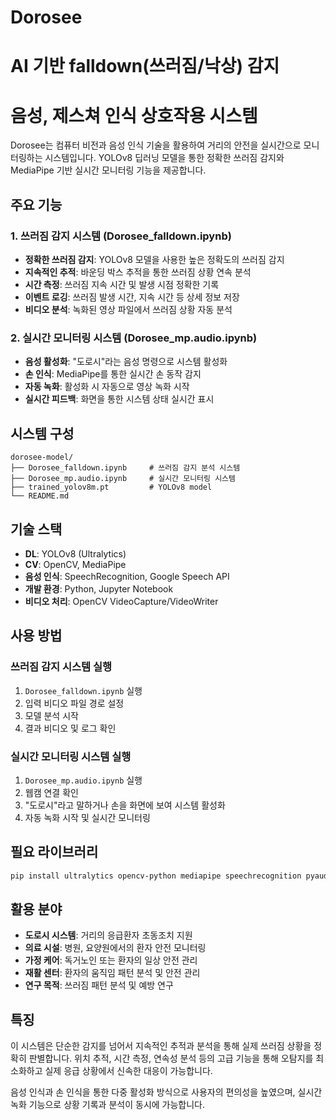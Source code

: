 # Dorosee
# AI 기반 falldown(쓰러짐/낙상) 감지
# 음성, 제스쳐 인식 상호작용 시스템

Dorosee는 컴퓨터 비전과 음성 인식 기술을 활용하여 거리의 안전을 실시간으로 모니터링하는 시스템입니다. YOLOv8 딥러닝 모델을 통한 정확한 쓰러짐 감지와 MediaPipe 기반 실시간 모니터링 기능을 제공합니다.

## 주요 기능

### 1. 쓰러짐 감지 시스템 (Dorosee_falldown.ipynb)
- **정확한 쓰러짐 감지**: YOLOv8 모델을 사용한 높은 정확도의 쓰러짐 감지
- **지속적인 추적**: 바운딩 박스 추적을 통한 쓰러짐 상황 연속 분석  
- **시간 측정**: 쓰러짐 지속 시간 및 발생 시점 정확한 기록
- **이벤트 로깅**: 쓰러짐 발생 시간, 지속 시간 등 상세 정보 저장
- **비디오 분석**: 녹화된 영상 파일에서 쓰러짐 상황 자동 분석

### 2. 실시간 모니터링 시스템 (Dorosee_mp.audio.ipynb)
- **음성 활성화**: "도로시"라는 음성 명령으로 시스템 활성화
- **손 인식**: MediaPipe를 통한 실시간 손 동작 감지
- **자동 녹화**: 활성화 시 자동으로 영상 녹화 시작
- **실시간 피드백**: 화면을 통한 시스템 상태 실시간 표시

## 시스템 구성

```
dorosee-model/
├── Dorosee_falldown.ipynb     # 쓰러짐 감지 분석 시스템
├── Dorosee_mp.audio.ipynb     # 실시간 모니터링 시스템  
├── trained_yolov8m.pt         # YOLOv8 model
└── README.md         
```

## 기술 스택

- **DL**: YOLOv8 (Ultralytics)
- **CV**: OpenCV, MediaPipe
- **음성 인식**: SpeechRecognition, Google Speech API
- **개발 환경**: Python, Jupyter Notebook
- **비디오 처리**: OpenCV VideoCapture/VideoWriter

## 사용 방법

### 쓰러짐 감지 시스템 실행
1. `Dorosee_falldown.ipynb` 실행
2. 입력 비디오 파일 경로 설정
3. 모델 분석 시작
4. 결과 비디오 및 로그 확인

### 실시간 모니터링 시스템 실행  
1. `Dorosee_mp.audio.ipynb` 실행
2. 웹캠 연결 확인
3. "도로시"라고 말하거나 손을 화면에 보여 시스템 활성화
4. 자동 녹화 시작 및 실시간 모니터링

## 필요 라이브러리

```bash
pip install ultralytics opencv-python mediapipe speechrecognition pyaudio
```

## 활용 분야

- **도로시 시스템**: 거리의 응급환자 초동조치 지원
- **의료 시설**: 병원, 요양원에서의 환자 안전 모니터링
- **가정 케어**: 독거노인 또는 환자의 일상 안전 관리
- **재활 센터**: 환자의 움직임 패턴 분석 및 안전 관리
- **연구 목적**: 쓰러짐 패턴 분석 및 예방 연구

## 특징

이 시스템은 단순한 감지를 넘어서 지속적인 추적과 분석을 통해 실제 쓰러짐 상황을 정확히 판별합니다. 위치 추적, 시간 측정, 연속성 분석 등의 고급 기능을 통해 오탐지를 최소화하고 실제 응급 상황에서 신속한 대응이 가능합니다.

음성 인식과 손 인식을 통한 다중 활성화 방식으로 사용자의 편의성을 높였으며, 실시간 녹화 기능으로 상황 기록과 분석이 동시에 가능합니다.